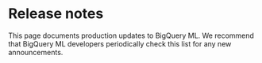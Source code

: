 #  Release notes

This page documents production updates to BigQuery ML. We recommend that
BigQuery ML developers periodically check this list for any new announcements.

